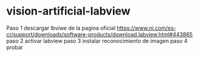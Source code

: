 # vision-artificial-labview


Paso 1 descargar lbviwe de la pagina oficial
https://www.ni.com/es-cr/support/downloads/software-products/download.labview.html#443865
paso 2 activar labview
paso 3 instalar reconocimiento de imagen 
paso 4 probar 
